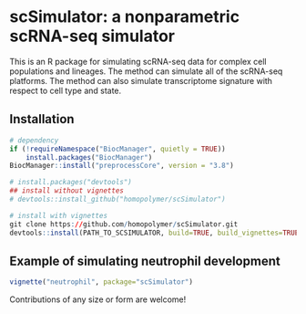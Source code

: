 # scSimulator: a nonparametric scRNA-seq simulator

This is an R package for simulating scRNA-seq data for complex cell populations and lineages. The method can simulate all of the scRNA-seq platforms. The method can also simulate transcriptome signature with respect to cell type and state.

## Installation

```R
# dependency
if (!requireNamespace("BiocManager", quietly = TRUE))
    install.packages("BiocManager")
BiocManager::install("preprocessCore", version = "3.8")

# install.packages("devtools")
## install without vignettes
# devtools::install_github("homopolymer/scSimulator")

# install with vignettes
git clone https://github.com/homopolymer/scSimulator.git
devtools::install(PATH_TO_SCSIMULATOR, build=TRUE, build_vignettes=TRUE, dependiences=TRUE, force=TRUE)
```

## Example of simulating neutrophil development
```R
vignette("neutrophil", package="scSimulator")
```

Contributions of any size or form are welcome!
